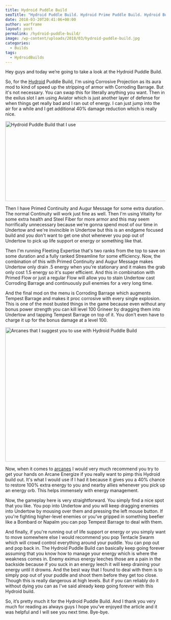 ```yaml
---
title: Hydroid Puddle Build
seoTitle: "Hydroid Puddle Build. Hydroid Prime Puddle Build. Hydroid Build"
date: 2018-03-20T20:41:06+00:00
author: warframe
layout: post
permalink: /hydroid-puddle-build/
image: /wp-content/uploads/2018/03/hydroid-puddle-build.jpg
categories:
  - Builds
tags:
  - HydroidBuilds
---
```

<span>Hey guys and today we’re going to take a look at the Hydroid Puddle Build.</span><!--more-->

So, for the [Hydroid](https://warframeblog.com/how-to-get-hydroid/) Puddle Build, I'm using Corrosive Projection as its aura mod to kind of speed up the stripping of armor with Corroding Barrage. But it's not necessary. You can swap this for literally anything you want. Then in the exilus slot I am using Aviator which is just another layer of defense for when things get really bad and I ran out of energy. I can just jump into the air for a while and I get additional 40% damage reduction which is really nice.

<img src="https://warframeblog.com/wp-content/uploads/2018/03/hydroid-puddle-build-1024x343.png" title="Warframe Hydroid Puddle Build" alt="Hydroid Puddle Build that I use" width="750" height="251" class="alignnone size-large wp-image-1138" srcset="https://warframeblog.com/wp-content/uploads/2018/03/hydroid-puddle-build-1024x343.png 1024w, https://warframeblog.com/wp-content/uploads/2018/03/hydroid-puddle-build-300x100.png 300w, https://warframeblog.com/wp-content/uploads/2018/03/hydroid-puddle-build-768x257.png 768w" sizes="(max-width: 750px) 100vw, 750px" />

Then I have Primed Continuity and Augur Message for some extra duration. The normal Continuity will work just fine as well. Then I'm using Vitality for some extra health and Steel Fiber for more armor and this may seem horrifically unnecessary because we're gonna spend most of our time in Undertow and we're invincible in Undertow but this is an endgame focused build and you don't want to get one shot whenever you pop out of Undertow to pick up life support or energy or something like that.

Then I'm running Fleeting Expertise that's two ranks from the top to save on some duration and a fully ranked Streamline for some efficiency. Now, the combination of this with Primed Continuity and Augur Message makes Undertow only drain .5 energy when you're stationary and it makes the grab only cost 1.5 energy so it's super efficient. And this in combination with Primed Flow or just a regular Flow will allow you to stain Undertow cast Corroding Barrage and continuously pull enemies for a very long time.

And the final mod on the menu is Corroding Barrage which augments Tempest Barrage and makes it proc corrosive with every single explosion. This is one of the most busted things in the game because even without any bonus power strength you can kill level 100 Grineer by dragging them into Undertow and tapping Tempest Barrage on top of it. You don't even have to charge it up for the bonus damage at a level 100.

<img src="https://warframeblog.com/wp-content/uploads/2018/03/hydroid-puddle-build-arcanes-1024x576.png" title="Hydroid Puddle Build arcanes" alt="Arcanes that I suggest you to use with Hydroid Puddle Build" width="750" height="422" class="alignnone size-large wp-image-1139" srcset="https://warframeblog.com/wp-content/uploads/2018/03/hydroid-puddle-build-arcanes-1024x576.png 1024w, https://warframeblog.com/wp-content/uploads/2018/03/hydroid-puddle-build-arcanes-300x169.png 300w, https://warframeblog.com/wp-content/uploads/2018/03/hydroid-puddle-build-arcanes-768x432.png 768w" sizes="(max-width: 750px) 100vw, 750px" />

Now, when it comes to [arcanes](https://warframeblog.com/eidolons-drop-arcane-enhancements/) I would very much recommend you try to get your hands on Arcane Energize if you really want to pimp this Hydroid build out. It's what I would use if I had it because it gives you a 40% chance to restore 100% extra energy to you and nearby allies whenever you pick up an energy orb. This helps immensely with energy management.

Now, the gameplay here is very straightforward. You simply find a nice spot that you like. You pop into Undertow and you will keep dragging enemies into Undertow by mousing over them and pressing the left mouse button. If you're fighting higher-level enemies or you've gripped in something beefier like a Bombard or Napalm you can pop Tempest Barrage to deal with them.

And finally, if you're running out of life support or energy or you simply want to move somewhere else I would recommend you pop Tentacle Swarm which will crowd control everything around your puddle. You can pop out and pop back in. The Hydroid Puddle Build can basically keep going forever assuming that you know how to manage your energy which is where the weakness comes in. Enemy eximus energy leeches those are a pain in the backside because if you suck in an energy leech it will keep draining your energy until it drowns. And the best way that I found to deal with them is to simply pop out of your puddle and shoot them before they get too close. Though this is really dangerous at high levels. But if you can reliably do it without dying you can as I've said already keep going forever with this Hydroid build.

<span>So, it’s pretty much it for the Hydroid Puddle Build. And I thank you very much for reading as always guys I hope you’ve enjoyed the article and it was helpful and I will see you next time. Bye-bye.</span>